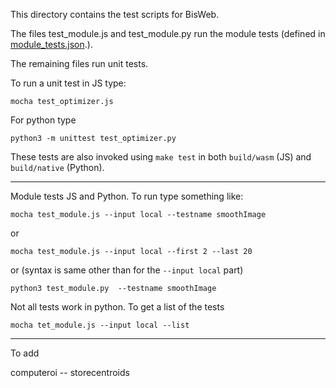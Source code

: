 This directory contains the test scripts for BisWeb.

The files test_module.js and test_module.py run the module tests (defined in
[module_tests.json](module_tests.json).).

The remaining files run unit tests.

To run a unit test in JS type:

    mocha test_optimizer.js
    
For python type

    python3 -m unittest test_optimizer.py

These tests are also invoked using `make test` in both `build/wasm` (JS) and
`build/native` (Python).

---

Module tests JS and Python. To run type something like:

    mocha test_module.js --input local --testname smoothImage
    
or
  
    mocha test_module.js --input local --first 2 --last 20

or (syntax is same other than for the `--input local` part)

    python3 test_module.py  --testname smoothImage
    
Not all tests work in python. To get a list of the tests

    mocha tet_module.js --input local --list

---

To add

computeroi -- storecentroids
